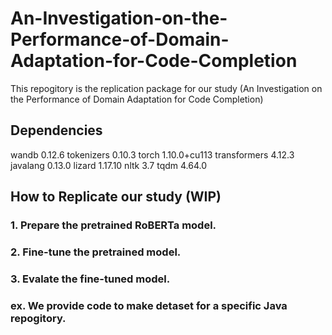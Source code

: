 # An-Investigation-on-the-Performance-of-Domain-Adaptation-for-Code-Completion

This repogitory is the replication package for our study (An Investigation on the Performance of Domain Adaptation for Code Completion)

## Dependencies
wandb                        0.12.6
tokenizers                   0.10.3
torch                        1.10.0+cu113
transformers                 4.12.3
javalang           0.13.0
lizard             1.17.10
nltk               3.7
tqdm               4.64.0

## How to Replicate our study (WIP)
### 1. Prepare the pretrained RoBERTa model.

### 2. Fine-tune the pretrained model. 

### 3. Evalate the fine-tuned model.

### ex. We provide code to make detaset for a specific Java repogitory.
